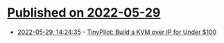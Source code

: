 # [Published on 2022-05-29](index.md)

* [2022-05-29, 14:24:35](https://news.ycombinator.com/item?id=31549368) - [TinyPilot: Build a KVM over IP for Under $100](https://tinypilotkvm.com/blog/build-a-kvm-over-ip-under-100)
